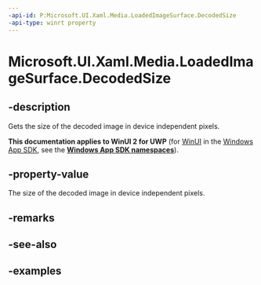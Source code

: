 ```yaml
---
-api-id: P:Microsoft.UI.Xaml.Media.LoadedImageSurface.DecodedSize
-api-type: winrt property
---
```


<!-- Property syntax.
public Size DecodedSize { get; }
-->

# Microsoft.UI.Xaml.Media.LoadedImageSurface.DecodedSize

## -description
Gets the size of the decoded image in device independent pixels.

**This documentation applies to WinUI 2 for UWP** (for [WinUI](/windows/apps/winui/winui3/) in the [Windows App SDK](/windows/apps/windows-app-sdk/), see the **[Windows App SDK namespaces](/windows/windows-app-sdk/api/winrt/)**).

## -property-value
The size of the decoded image in device independent pixels.

## -remarks

## -see-also

## -examples

